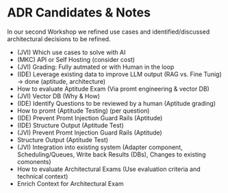 # ADR Candidates & Notes

In our second Workshop we refined use cases and identified/discussed architectural decisions to be refined. 

* (JVI) Which use cases to solve with AI 
* (MKC) API or Self Hosting (consider cost)
* (JVI) Grading: Fully autmated or with Human in the loop
* (IDE) Leverage existing data to improve LLM output (RAG vs. Fine Tunig) -> done (aptitude, architecture)
* How to evaluate Aptitude Exam (Via promt engineering & vector DB)
* (JVI) Vector DB (Why & How)
* (IDE) Identify Questions to be reviewed by a human (Aptitude grading)
* How to promt (Aptitude Testing) (per question)
* (IDE) Prevent Promt Injection Guard Rails (Aptitude)
* (IDE) Structure Output (Aptitude Test)
* (JVI) Prevent Promt Injection Guard Rails (Aptitude)
* Structure Output (Aptitude Test)
* (JVI) Integration into existing system (Adapter component, Scheduling/Queues, Write back Results (DBs), Changes to existing comonents)
* How to evaluate Architectural Exams (Use evaluation criteria and technical context)
* Enrich Context for Architectural Exam